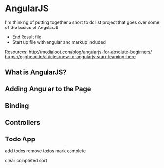 # AngularJS

I'm thinking of putting together a short to do list project that goes over some of the basics of AngularJS

- End Result file
- Start up file with angular and markup included

Resources:
http://medialoot.com/blog/angularjs-for-absolute-beginners/
https://egghead.io/articles/new-to-angularjs-start-learning-here

## What is AngularJS?

## Adding Angular to the Page

## Binding

## Controllers


## Todo App

add todos
remove todos
mark complete

clear completed
sort